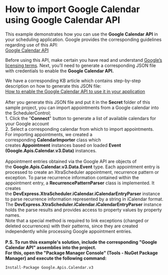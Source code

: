 # How to import Google Calendar using Google Calendar API


<p>This example demonstrates how you can use the <strong>Google Calendar API</strong> in your scheduling application. Google provides the corresponding guidelines regarding use of this API:<br /><a href="https://developers.google.com/google-apps/calendar/quickstart/dotnet">Google Calendar API</a> </p>
<p>Before using this API, make certain you have read and understand <a href="https://developers.google.com/site-policies">Google’s licensing terms</a>. Next, you’ll need to generate a corresponding JSON file with credentials to enable the <strong>Google Calendar API.</strong></p>
<p>We have a corresponding KB article which contains step-by-step description on how to generate this JSON file:<br /><a href="https://www.devexpress.com/Support/Center/p/T267842">How to enable the Google Calendar API to use it in your application</a><br /><br />After you generate this JSON file and put it in the <strong>Secret </strong>folder of this sample project, you can import appointments from a Google calendar into the SchedulerControl;<br />1. Click the "<strong>Connect</strong>" button to generate a list of available calendars for your Google account<br />2. Select a corresponding calendar from which to import appointments.<br />For importing appointments, we created a corresponding <strong>CalendarImporter</strong> class which creates <strong>Appointment</strong> instances based on loaded <strong>Event (Google.Apis.Calendar.v3.Data)</strong> instances.<br /><br />Appointment entries obtained via the Google API are objects of the <strong>Google.Apis.Calendar.v3.Data.Event</strong> type. Each appointment entry is processed to create an XtraScheduler appointment, recurrence pattern or exception. To parse recurrence information contained within the appointment entry, a <strong>RecurrencePatternParser</strong> class is implemented. It creates the <strong>DevExpress.XtraScheduler.iCalendar.iCalendarEntryParser</strong> instance to parse recurrence information represented by a string in iCalendar format. The <strong>DevExpress.XtraScheduler.iCalendar.iCalendarEntryParser</strong> instance holds the parse results and provides access to property values by property names.<br />Note that a special method is required to link exceptions (changed or deleted occurrences) with their patterns, since they are created independently while processing Google appointment entries.<br /><br /><strong>P.S. To run this example's solution, include the corresponding "Google Calendar API" assemblies into the project.</strong><br /><strong>For this, open the "Package Manager Console" (Tools - NuGet Package Manager) and execute the following command:<br /></strong></p>
<pre class="prettyprint notranslate"><code>Install-Package Google.Apis.Calendar.v3</code></pre>
<p><strong> </strong></p>

<br/>


